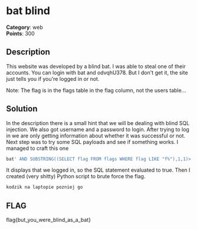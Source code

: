 # bat blind
**Category**: web \
**Points**: 300

## Description
This website was developed by a blind bat. I was able to steal one of their accounts. You can login with bat and odvqhU378. But I don't get it, the site just tells you if you're logged in or not.

Note: The flag is in the flags table in the flag column, not the users table...


## Solution
In the description there is a small hint that we will be dealing with blind SQL injection. We also got username and a password to login. After trying to log in we are only getting information about whether it was successful or not. Next step was to try some SQL payloads and see if something works. I managed to craft this one

```sql
bat' AND SUBSTRING((SELECT flag FROM flags WHERE flag LIKE "f%"),1,1)>'a
```

It displays that we logged in, so the SQL statement evaluated to true. Then I created (very shitty) Python script to brute force the flag.

```py
kodzik na laptopie pozniej go
```

## FLAG
flag{but_you_were_blind_as_a_bat}